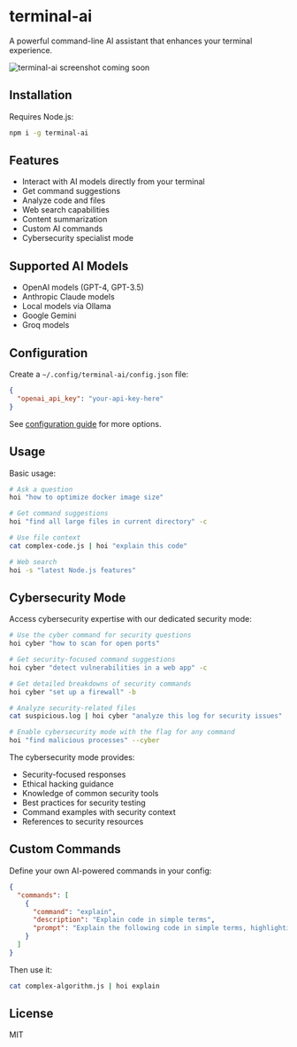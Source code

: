 # terminal-ai

A powerful command-line AI assistant that enhances your terminal experience.

![terminal-ai screenshot coming soon]()

## Installation

Requires Node.js:

```bash
npm i -g terminal-ai
```

## Features

- Interact with AI models directly from your terminal
- Get command suggestions
- Analyze code and files
- Web search capabilities
- Content summarization
- Custom AI commands
- Cybersecurity specialist mode

## Supported AI Models

- OpenAI models (GPT-4, GPT-3.5)
- Anthropic Claude models
- Local models via Ollama
- Google Gemini
- Groq models

## Configuration

Create a `~/.config/terminal-ai/config.json` file:

```json
{
  "openai_api_key": "your-api-key-here"
}
```

See [configuration guide](./docs/config.md) for more options.

## Usage

Basic usage:

```bash
# Ask a question
hoi "how to optimize docker image size"

# Get command suggestions
hoi "find all large files in current directory" -c

# Use file context
cat complex-code.js | hoi "explain this code"

# Web search
hoi -s "latest Node.js features"
```

## Cybersecurity Mode

Access cybersecurity expertise with our dedicated security mode:

```bash
# Use the cyber command for security questions
hoi cyber "how to scan for open ports"

# Get security-focused command suggestions
hoi cyber "detect vulnerabilities in a web app" -c

# Get detailed breakdowns of security commands
hoi cyber "set up a firewall" -b

# Analyze security-related files
cat suspicious.log | hoi cyber "analyze this log for security issues"

# Enable cybersecurity mode with the flag for any command
hoi "find malicious processes" --cyber
```

The cybersecurity mode provides:
- Security-focused responses
- Ethical hacking guidance
- Knowledge of common security tools
- Best practices for security testing
- Command examples with security context
- References to security resources

## Custom Commands

Define your own AI-powered commands in your config:

```json
{
  "commands": [
    {
      "command": "explain",
      "description": "Explain code in simple terms",
      "prompt": "Explain the following code in simple terms, highlighting important patterns:"
    }
  ]
}
```

Then use it:

```bash
cat complex-algorithm.js | hoi explain
```

## License

MIT
